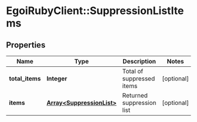# EgoiRubyClient::SuppressionListItems

## Properties
Name | Type | Description | Notes
------------ | ------------- | ------------- | -------------
**total_items** | **Integer** | Total of suppressed items | [optional] 
**items** | [**Array&lt;SuppressionList&gt;**](SuppressionList.md) | Returned suppression list | [optional] 


